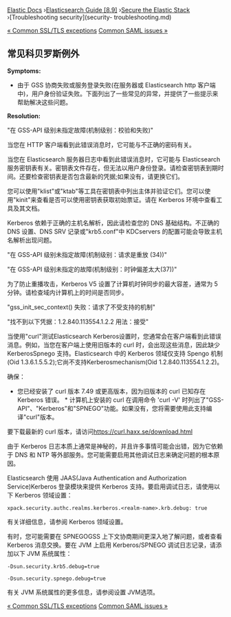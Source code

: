 

[Elastic Docs](/guide/) ›[Elasticsearch Guide [8.9]](index.md) ›[Secure the
Elastic Stack](secure-cluster.md) ›[Troubleshooting security](security-
troubleshooting.md)

[« Common SSL/TLS exceptions](trb-security-ssl.md) [Common SAML issues
»](trb-security-saml.md)

## 常见科贝罗斯例外

**Symptoms:**

* 由于 GSS 协商失败或服务登录失败(在服务器或 Elasticsearch http 客户端中)，用户身份验证失败。下面列出了一些常见的异常，并提供了一些提示来帮助解决这些问题。

**Resolution:**

"在 GSS-API 级别未指定故障(机制级别：校验和失败)"

    

当您在 HTTP 客户端看到此错误消息时，它可能与不正确的密码有关。

当您在 Elasticsearch 服务器日志中看到此错误消息时，它可能与 Elasticsearch 服务密钥表有关。密钥表文件存在，但无法以用户身份登录。请检查密钥表到期时间。还要检查密钥表是否包含最新的凭据;如果没有，请更换它们。

您可以使用"klist"或"ktab"等工具在密钥表中列出主体并验证它们。您可以使用"kinit"来查看是否可以使用密钥表获取初始票证。请在 Kerberos 环境中查看工具及其文档。

Kerberos 依赖于正确的主机名解析，因此请检查您的 DNS 基础结构。不正确的 DNS 设置、DNS SRV 记录或"krb5.conf"中 KDCservers 的配置可能会导致主机名解析出现问题。

"在 GSS-API 级别未指定故障(机制级别：请求是重放 (34))"

"在 GSS-API 级别未指定的故障(机制级别：时钟偏差太大(37))"

    

为了防止重播攻击，Kerberos V5 设置了计算机时钟同步的最大容差，通常为 5 分钟。请检查域内计算机上的时间是否同步。

"gss_init_sec_context() 失败：请求了不受支持的机制"

"找不到以下凭据：1.2.840.113554.1.2.2 用法：接受"

    

当使用"curl"测试Elasticsearch Kerberos设置时，您通常会在客户端看到此错误消息。例如，当您在客户端上使用旧版本的 curl 时，会出现这些消息，因此缺少 KerberosSpnego 支持。Elasticsearch 中的 Kerberos 领域仅支持 Spengo 机制(Oid 1.3.6.1.5.5.2);它尚不支持Kerberosmechanism(Oid 1.2.840.113554.1.2.2)。

确保：

* 您已经安装了 curl 版本 7.49 或更高版本，因为旧版本的 curl 已知存在 Kerberos 错误。  * 计算机上安装的 curl 在调用命令 'curl -V' 时列出了"GSS-API"、"Kerberos"和"SPNEGO"功能。如果没有，您将需要使用此支持编译"curl"版本。

要下载最新的 curl 版本，请访问<https://curl.haxx.se/download.html>

由于 Kerberos 日志本质上通常是神秘的，并且许多事情可能会出错，因为它依赖于 DNS 和 NTP 等外部服务。您可能需要启用其他调试日志来确定问题的根本原因。

Elasticsearch 使用 JAAS(Java Authentication and Authorization Service)Kerberos 登录模块来提供 Kerberos 支持。要启用调试日志，请使用以下 Kerberos 领域设置：

    
    
    xpack.security.authc.realms.kerberos.<realm-name>.krb.debug: true

有关详细信息，请参阅 Kerberos 领域设置。

有时，您可能需要在 SPNEGOGSS 上下文协商期间更深入地了解问题，或者查看 Kerberos 消息交换。要在 JVM 上启用 Kerberos/SPNEGO 调试日志记录，请添加以下 JVM 系统属性：

`-Dsun.security.krb5.debug=true`

`-Dsun.security.spnego.debug=true`

有关 JVM 系统属性的更多信息，请参阅设置 JVM选项。

[« Common SSL/TLS exceptions](trb-security-ssl.md) [Common SAML issues
»](trb-security-saml.md)
